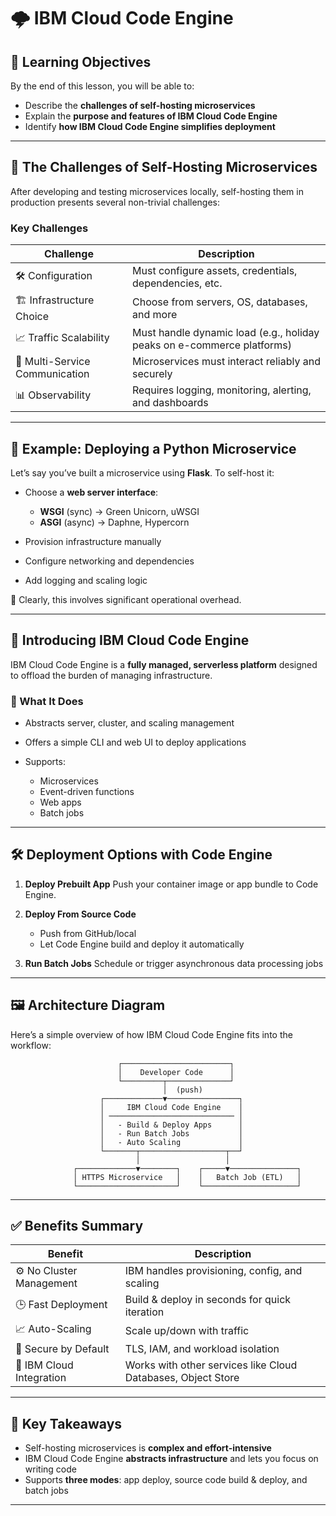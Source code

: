# 🌩️ IBM Cloud Code Engine

## 🎯 Learning Objectives

By the end of this lesson, you will be able to:

* Describe the **challenges of self-hosting microservices**
* Explain the **purpose and features of IBM Cloud Code Engine**
* Identify **how IBM Cloud Code Engine simplifies deployment**

---

## 🧱 The Challenges of Self-Hosting Microservices

After developing and testing microservices locally, self-hosting them in production presents several non-trivial challenges:

### Key Challenges

| Challenge                      | Description                                                            |
| ------------------------------ | ---------------------------------------------------------------------- |
| 🛠️ Configuration              | Must configure assets, credentials, dependencies, etc.                 |
| 🏗️ Infrastructure Choice      | Choose from servers, OS, databases, and more                           |
| 📈 Traffic Scalability         | Must handle dynamic load (e.g., holiday peaks on e-commerce platforms) |
| 🔄 Multi-Service Communication | Microservices must interact reliably and securely                      |
| 📊 Observability               | Requires logging, monitoring, alerting, and dashboards                 |

---

## 🧪 Example: Deploying a Python Microservice

Let’s say you’ve built a microservice using **Flask**. To self-host it:

* Choose a **web server interface**:

  * **WSGI** (sync) → Green Unicorn, uWSGI
  * **ASGI** (async) → Daphne, Hypercorn
* Provision infrastructure manually
* Configure networking and dependencies
* Add logging and scaling logic

🧨 Clearly, this involves significant operational overhead.

---

## 🚀 Introducing IBM Cloud Code Engine

IBM Cloud Code Engine is a **fully managed, serverless platform** designed to offload the burden of managing infrastructure.

### 🔧 What It Does

* Abstracts server, cluster, and scaling management
* Offers a simple CLI and web UI to deploy applications
* Supports:

  * Microservices
  * Event-driven functions
  * Web apps
  * Batch jobs

---

## 🛠️ Deployment Options with Code Engine

1. **Deploy Prebuilt App**
   Push your container image or app bundle to Code Engine.

2. **Deploy From Source Code**

   * Push from GitHub/local
   * Let Code Engine build and deploy it automatically

3. **Run Batch Jobs**
   Schedule or trigger asynchronous data processing jobs

---

## 🖼️ Architecture Diagram

Here’s a simple overview of how IBM Cloud Code Engine fits into the workflow:

```plaintext
                        ┌────────────────────────┐
                        │    Developer Code      │
                        └─────────┬──────────────┘
                                  │  (push)
                    ┌─────────────▼────────────────┐
                    │     IBM Cloud Code Engine    │
                    │ ──────────────────────────── │
                    │   - Build & Deploy Apps      │
                    │   - Run Batch Jobs           │
                    │   - Auto Scaling             │
                    └───────┬───────────────────┬──┘
                            │                   │
              ┌─────────────▼────────┐    ┌─────▼───────────────┐
              │ HTTPS Microservice   │    │   Batch Job (ETL)   │
              └──────────────────────┘    └─────────────────────┘
```

---

## ✅ Benefits Summary

| Benefit                  | Description                                                  |
| ------------------------ | ------------------------------------------------------------ |
| ⚙️ No Cluster Management | IBM handles provisioning, config, and scaling                |
| 🕒 Fast Deployment       | Build & deploy in seconds for quick iteration                |
| 📈 Auto-Scaling          | Scale up/down with traffic                                   |
| 🔐 Secure by Default     | TLS, IAM, and workload isolation                             |
| 🔗 IBM Cloud Integration | Works with other services like Cloud Databases, Object Store |

---

## 🧠 Key Takeaways

* Self-hosting microservices is **complex and effort-intensive**
* IBM Cloud Code Engine **abstracts infrastructure** and lets you focus on writing code
* Supports **three modes**: app deploy, source code build & deploy, and batch jobs

---
